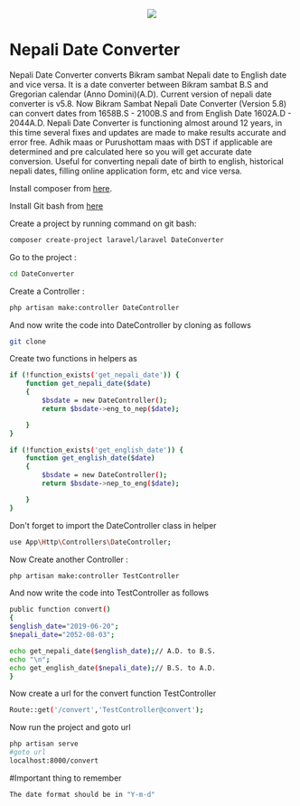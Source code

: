<p align="center"><img src="https://laravel.com/assets/img/components/logo-laravel.svg"></p>

# Nepali Date Converter

Nepali Date Converter converts Bikram sambat Nepali date to English date and vice versa. It is a date converter between Bikram sambat B.S and Gregorian calendar (Anno Domini)(A.D). Current version of nepali date converter is v5.8. Now Bikram Sambat Nepali Date Converter (Version 5.8) can convert dates from 1658B.S - 2100B.S and from English Date 1602A.D - 2044A.D. Nepali Date Converter is functioning almost around 12 years, in this time several fixes and updates are made to make results accurate and error free. Adhik maas or Purushottam maas with DST if applicable are determined and pre calculated here so you will get accurate date conversion. Useful for converting nepali date of birth to english, historical nepali dates, filling online application form, etc and vice versa.

Install composer from [here](https://getcomposer.org/Composer-Setup.exe).

Install Git bash from [here](https://git-scm.com/download/win)

Create a project by running command on git bash:
``` bash
composer create-project laravel/laravel DateConverter
```
Go to the project :
``` bash
cd DateConverter
```
Create a Controller :
``` bash
php artisan make:controller DateController
```
And now write the code into DateController by cloning  as follows
``` bash
git clone
```
Create two functions in helpers as
``` bash
if (!function_exists('get_nepali_date')) {
    function get_nepali_date($date)
    {
        $bsdate = new DateController();
        return $bsdate->eng_to_nep($date);

    }
}

if (!function_exists('get_english_date')) {
    function get_english_date($date)
    {
        $bsdate = new DateController();
        return $bsdate->nep_to_eng($date);

    }
}

```
Don't forget to import the DateController class in helper
``` bash
use App\Http\Controllers\DateController;
```
Now Create another Controller :
``` bash
php artisan make:controller TestController
```
And now write the code into TestController as follows
``` bash
public function convert()
{
$english_date="2019-06-20";
$nepali_date="2052-08-03";

echo get_nepali_date($english_date);// A.D. to B.S.
echo "\n";
echo get_english_date($nepali_date);// B.S. to A.D.
}
```
Now create a url for the convert function TestController
``` bash
Route::get('/convert','TestController@convert');
```
Now run the project and goto url
``` bash
php artisan serve
#goto url
localhost:8000/convert
```
#Important thing to remember
``` bash
The date format should be in "Y-m-d"
```
